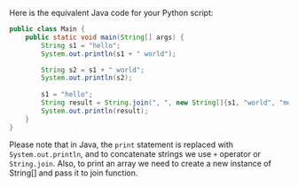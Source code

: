  Here is the equivalent Java code for your Python script:

```java
public class Main {
    public static void main(String[] args) {
        String s1 = "hello";
        System.out.println(s1 + " world");

        String s2 = s1 + " world";
        System.out.println(s2);
        
        s1 = "hello";
        String result = String.join(", ", new String[]{s1, "world", "mom"});
        System.out.println(result);
    }
}
```
Please note that in Java, the `print` statement is replaced with `System.out.println`, and to concatenate strings we use `+` operator or `String.join`. Also, to print an array we need to create a new instance of String[] and pass it to join function.

